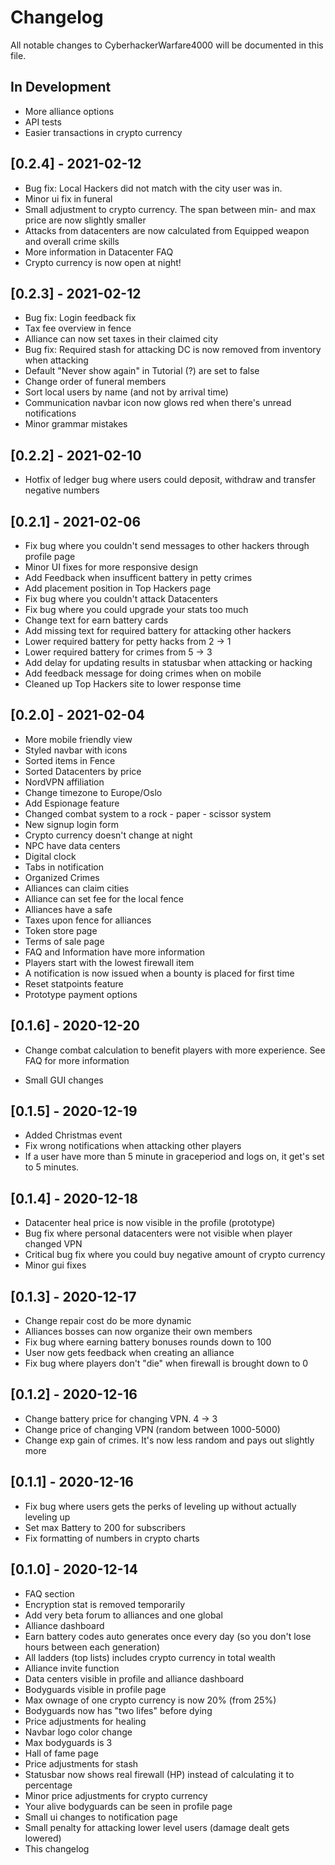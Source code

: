 # Changelog

All notable changes to CyberhackerWarfare4000 will be documented in this file.

## In Development

- More alliance options
- API tests
- Easier transactions in crypto currency

## [0.2.4] - 2021-02-12

- Bug fix: Local Hackers did not match with the city user was in.
- Minor ui fix in funeral
- Small adjustment to crypto currency. The span between min- and max price are now slightly smaller
- Attacks from datacenters are now calculated from Equipped weapon and overall crime skills
- More information in Datacenter FAQ
- Crypto currency is now open at night!

## [0.2.3] - 2021-02-12

- Bug fix: Login feedback fix
- Tax fee overview in fence
- Alliance can now set taxes in their claimed city
- Bug fix: Required stash for attacking DC is now removed from inventory when attacking
- Default "Never show again" in Tutorial (?) are set to false
- Change order of funeral members
- Sort local users by name (and not by arrival time)
- Communication navbar icon now glows red when there's unread notifications
- Minor grammar mistakes

## [0.2.2] - 2021-02-10

- Hotfix of ledger bug where users could deposit, withdraw and transfer negative numbers

## [0.2.1] - 2021-02-06

- Fix bug where you couldn't send messages to other hackers through profile page
- Minor UI fixes for more responsive design
- Add Feedback when insufficent battery in petty crimes
- Add placement position in Top Hackers page
- Fix bug where you couldn't attack Datacenters
- Fix bug where you could upgrade your stats too much
- Change text for earn battery cards
- Add missing text for required battery for attacking other hackers
- Lower required battery for petty hacks from 2 -> 1
- Lower required battery for crimes from 5 -> 3
- Add delay for updating results in statusbar when attacking or hacking
- Add feedback message for doing crimes when on mobile
- Cleaned up Top Hackers site to lower response time

## [0.2.0] - 2021-02-04

- More mobile friendly view
- Styled navbar with icons
- Sorted items in Fence
- Sorted Datacenters by price
- NordVPN affiliation
- Change timezone to Europe/Oslo
- Add Espionage feature
- Changed combat system to a rock - paper - scissor system
- New signup login form
- Crypto currency doesn't change at night
- NPC have data centers
- Digital clock
- Tabs in notification
- Organized Crimes
- Alliances can claim cities
- Alliance can set fee for the local fence
- Alliances have a safe
- Taxes upon fence for alliances
- Token store page
- Terms of sale page
- FAQ and Information have more information
- Players start with the lowest firewall item
- A notification is now issued when a bounty is placed for first time
- Reset statpoints feature
- Prototype payment options

## [0.1.6] - 2020-12-20

- Change combat calculation to benefit players with more experience. See FAQ for more information

- Small GUI changes

## [0.1.5] - 2020-12-19

- Added Christmas event
- Fix wrong notifications when attacking other players
- If a user have more than 5 minute in graceperiod and logs on, it get's set to 5 minutes.

## [0.1.4] - 2020-12-18

- Datacenter heal price is now visible in the profile (prototype)
- Bug fix where personal datacenters were not visible when player changed VPN
- Critical bug fix where you could buy negative amount of crypto currency
- Minor gui fixes

## [0.1.3] - 2020-12-17

- Change repair cost do be more dynamic
- Alliances bosses can now organize their own members
- Fix bug where earning battery bonuses rounds down to 100
- User now gets feedback when creating an alliance
- Fix bug where players don't "die" when firewall is brought down to 0

## [0.1.2] - 2020-12-16

- Change battery price for changing VPN. 4 -> 3
- Change price of changing VPN (random between 1000-5000)
- Change exp gain of crimes. It's now less random and pays out slightly more

## [0.1.1] - 2020-12-16

- Fix bug where users gets the perks of leveling up without actually leveling up
- Set max Battery to 200 for subscribers
- Fix formatting of numbers in crypto charts

## [0.1.0] - 2020-12-14

- FAQ section
- Encryption stat is removed temporarily
- Add very beta forum to alliances and one global
- Alliance dashboard
- Earn battery codes auto generates once every day (so you don't lose hours between each generation)
- All ladders (top lists) includes crypto currency in total wealth
- Alliance invite function
- Data centers visible in profile and alliance dashboard
- Bodyguards visible in profile page
- Max ownage of one crypto currency is now 20% (from 25%)
- Bodyguards now has "two lifes" before dying
- Price adjustments for healing
- Navbar logo color change
- Max bodyguards is 3
- Hall of fame page
- Price adjustments for stash
- Statusbar now shows real firewall (HP) instead of calculating it to percentage
- Minor price adjustments for crypto currency
- Your alive bodyguards can be seen in profile page
- Small ui changes to notification page
- Small penalty for attacking lower level users (damage dealt gets lowered)
- This changelog

